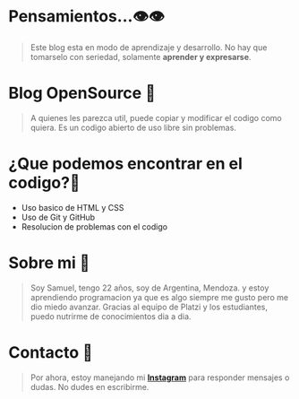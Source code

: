
# Pensamientos...👁👁
>Este blog esta en modo de aprendizaje y desarrollo. No hay que tomarselo con seriedad, solamente **aprender y expresarse**.

# Blog OpenSource 🦾
> A quienes les parezca util, puede copiar y modificar el codigo como quiera. Es un codigo abierto de uso libre sin problemas.

# ¿Que podemos encontrar en el codigo?🤩
- Uso basico de HTML y CSS
- Uso de Git y GitHub
- Resolucion de problemas con el codigo

# Sobre mi 🧑
> Soy Samuel, tengo 22 años, soy de Argentina, Mendoza. y estoy aprendiendo programacion ya que es algo siempre me gusto pero me dio miedo avanzar. Gracias al equipo de Platzi y los estudiantes, puedo nutrirme de conocimientos dia a dia.

# Contacto 📱
> Por ahora, estoy manejando mi **[Instagram](https://www.instagram.com/nh3effect/ "Instagram")** para responder mensajes o dudas. No dudes en escribirme.


